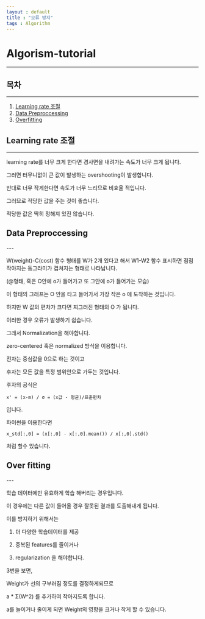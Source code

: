 ```yaml
---
layout : default
title : "오류 방지"
tags : Algorithm
---
```


# Algorism-tutorial

---

## 목차

---

1. [Learning rate 조절](#learningrate)
2. [Data Preproccessing](#datapreproccessing)
3. [Overfitting](#ovefitting)


<div id="learningrate">
<h2>Learning rate 조절</h2>
</div>

---

learning rate를 너무 크게 한다면 경사면을 내려가는 속도가 너무 크게 됩니다.

그러면 터무니없이 큰 값이 발생하는 overshooting이 발생합니다.

반대로 너무 작게한다면 속도가 너무 느리므로 비효율 적입니다.

그러므로 적당한 값을 주는 것이 좋습니다.

적당한 값은 딱히 정해져 있진 않습니다.

<div id="datapreproccessing">
<h2>Data Preproccessing</h2>
</div>
---

W(weight)-C(cost) 함수 형태를 W가 2개 있다고 해서 W1-W2 함수 표시하면 점점 작아지는 동그라미가 겹쳐지는 형태로 나타납니다.

(@형태, 혹은 O안에 o가 들어가고 또 그안에 o가 들어가는 모습)

이 형태의 그래프는 O 안을 타고 들어가서 가장 작은 o 에 도착하는 것입니다.

하지만 W 값의 편차가 크다면 찌그러진 형태의 O 가 됩니다.

이러한 경우 오류가 발생하기 쉽습니다.

그래서 Normalization을 해야합니다.

zero-centered 혹은 normalized 방식을 이용합니다.

전자는 중심값을 0으로 하는 것이고

후자는 모든 값을 특정 범위안으로 가두는 것입니다.

후자의 공식은 

```
x' = (x-m) / σ = (x값 - 평균)/표준편차
```

입니다.

파이썬을 이용한다면

```(python)
x_std[:,0] = (x[:,0] - x[:,0].mean()) / x[:,0].std()
```

처럼 할수 있습니다.

<div id="overfitting">
<h2>Over fitting</h2>
</div>
---

학습 데이터에만 유효하게 학습 해버리는 경우입니다.

이 경우에는 다른 값이 들어올 경우 잘못된 결과를 도출해내게 됩니다.

이를 방지하기 위해서는

1. 더 다양한 학습데이터를 제공

2. 중복된 features를 줄이거나

3. regularization 을 해야합니다.

3번을 보면,

Weight가 선의 구부러짐 정도를 결정하게되므로

a * Σ(W^2) 를 추가하여 작아지도록 합니다.

a를 늘이거나 줄이게 되면 Weight의 영향을 크거나 작게 할 수 있습니다.